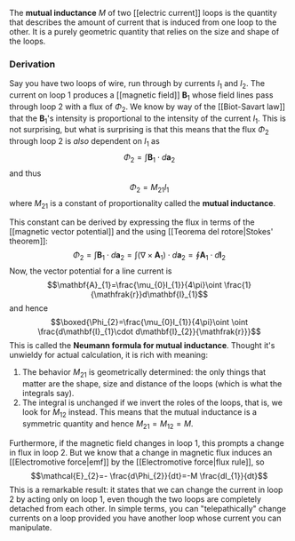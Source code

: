 The **mutual inductance** $M$ of two [[electric current]] loops is the quantity that describes the amount of current that is induced from one loop to the other. It is a purely geometric quantity that relies on the size and shape of the loops.
### Derivation
Say you have two loops of wire, run through by currents $I_{1}$ and $I_{2}$. The current on loop 1 produces a [[magnetic field]] $\mathbf{B}_{1}$ whose field lines pass through loop 2 with a flux of $\Phi_{2}$. We know by way of the [[Biot-Savart law]] that the $\mathbf{B}_{1}$'s intensity is proportional to the intensity of the current $I_{1}$. This is not surprising, but what is surprising is that this means that the flux $\Phi_{2}$ through loop 2 is *also* dependent on $I_{1}$ as
$$\Phi_{2}=\int \mathbf{B}_{1}\cdot d\mathbf{a}_{2}$$
and thus
$$\Phi_{2}=M_{21}I_{1}$$
where $M_{21}$ is a constant of proportionality called the **mutual inductance**.

This constant can be derived by expressing the flux in terms of the [[magnetic vector potential]] and the using [[Teorema del rotore|Stokes' theorem]]:
$$\Phi_{2}=\int \mathbf{B}_{1}\cdot d\mathbf{a}_{2}=\int(\nabla\times\mathbf{A}_{1})\cdot d\mathbf{a}_{2}=\oint \mathbf{A}_{1}\cdot d\mathbf{I}_{2}$$
Now, the vector potential for a line current is
$$\mathbf{A}_{1}=\frac{\mu_{0}I_{1}}{4\pi}\oint \frac{1}{\mathfrak{r}}d\mathbf{I}_{1}$$
and hence
$$\boxed{\Phi_{2}=\frac{\mu_{0}I_{1}}{4\pi}\oint \oint \frac{d\mathbf{I}_{1}\cdot d\mathbf{I}_{2}}{\mathfrak{r}}}$$
This is called the **Neumann formula for mutual inductance**. Thought it's unwieldy for actual calculation, it is rich with meaning:
1. The behavior $M_{21}$ is geometrically determined: the only things that matter are the shape, size and distance of the loops (which is what the integrals say).
2. The integral is unchanged if we invert the roles of the loops, that is, we look for $M_{12}$ instead. This means that the mutual inductance is a symmetric quantity and hence $M_{21}=M_{12}=M$.

Furthermore, if the magnetic field changes in loop 1, this prompts a change in flux in loop 2. But we know that a change in magnetic flux induces an [[Electromotive force|emf]] by the [[Electromotive force|flux rule]], so
$$\mathcal{E}_{2}=- \frac{d\Phi_{2}}{dt}=-M \frac{dI_{1}}{dt}$$
This is a remarkable result: it states that we can change the current in loop 2 by acting only on loop 1, even though the two loops are completely detached from each other. In simple terms, you can "telepathically" change currents on a loop provided you have another loop whose current you can manipulate.